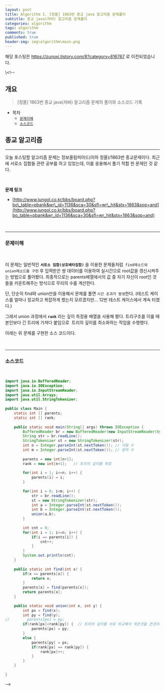 ```yaml
---
layout: post
title: Algorithm 1. [정올] 1863번 종교 java 알고리즘 문제풀이
subtitle: 종교 java(자바) 알고리즘 문제풀이
categories: algorithm
tags: algorithm
comments: true
published: true
header-img: img\algorithm\main.png
---
```


해당 포스팅은 https://zunoxi.tistory.com/8?category=816767 로 이전되었습니다.

\\<!--
## 개요
> [정올] 1863번 종교 java(자바) 알고리즘 문제의 풀이와 소스코드 기록
  
- 목차
	- [`문제이해`](#문제이해)
	- [`소스코드`](#소스코드)
  
## 종교 알고리즘
---
오늘 포스팅할 알고리즘 문제는 정보올림피아드(이하 정올)/1863번 종교문제이다. 최근에 서로소 집합들 관련 공부를 하고 있었는데, 이를 응용해서 풀기 적합 한 문제인 것 같다.


<br>

**문제 링크**

- [http://www.jungol.co.kr/bbs/board.php?bo\_table=pbank&wr\_id=1136&sca=30&sfl=wr\_hit&stx=1863&sop=and](http://www.jungol.co.kr/bbs/board.php?bo_table=pbank&wr_id=1136&sca=30&sfl=wr_hit&stx=1863&sop=and)

<br>

---
### **문제이해**

<br>

이 문제는 일반적인 **`서로소 집합(상호배타집합)`** 을 이용한 문제들처럼` find메소드와 union메소드를 구현` 후 입력받은 쌍 데이터를 이용하여 실시간으로 root값을 갱신시켜주는 방법으로 풀어봤다. 최종적으로는 parents배열에서의 값 중 자기 자신이 root인 것들을 카운트해주는 방식으로 무리의 수를 계산한다.

단, 단순히 find와 union만을 이용해서 문제를 풀면 `시간 초과가 발생`한다. (테스트 케이스를 얼마나 정교하고 복잡하게 짰는지 모르겠지만... 12번 테스트 케이스에서 계속 터졌다.)

그래서 union 과정에서 **`rank`** 라는 깊이 측정용 배열을 사용해 봤다. 트리구조를 이룰 때 본인보다 긴 트리에 가져다 붙임으로  트리의 깊이를 최소화하는 작업을 수행했다.

아래는 위 문제를 구현한 소스 코드이다. 

<br>

---
### **소스코드**

<br>

```java
import java.io.BufferedReader;
import java.io.IOException;
import java.io.InputStreamReader;
import java.util.Arrays;
import java.util.StringTokenizer;
 
public class Main {
    static int [] parents;
    static int [] rank;
 
    public static void main(String[] args) throws IOException {
        BufferedReader br = new BufferedReader(new InputStreamReader(System.in));
        String str = br.readLine();
        StringTokenizer st = new StringTokenizer(str);
        int n = Integer.parseInt(st.nextToken()); // 사람 수
        int m = Integer.parseInt(st.nextToken()); // 쌍의 수
        
        parents = new int[n+1];
        rank = new int[n+1];   // 트리의 깊이를 측정
        
        for(int i = 1; i<=n; i++) {
            parents[i] = i;
        }
        
        for(int i = 0; i<m; i++) {
            str = br.readLine();
            st = new StringTokenizer(str);
            int a = Integer.parseInt(st.nextToken()); 
            int b = Integer.parseInt(st.nextToken()); 
            union(a,b);
        }
        
        int cnt = 0;
        for(int i = 1; i<=n; i++) {
            if(i == parents[i]) {
                cnt++;
            }
        }
        System.out.println(cnt);
    }
    
    public static int find(int x) {
        if(x == parents[x]) {
            return x;
        }
        parents[x] = find(parents[x]);
        return parents[x];
    }
    
    public static void union(int x, int y) {
        int px = find(x);
        int py = find(y);
//        parents[px] = py;
        if(rank[px]<rank[py]) {  // 트리의 깊이를 서로 비교해서 작은것을 큰것아래에 붙인다.(트리의 깊이 최소화)
            parents[px] = py;  
        }
        else {
            parents[py] = px;
            if(rank[px] == rank[py]) {
                rank[px]++;
            }
        }
    }
 
}

```
-->
